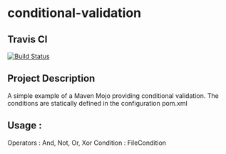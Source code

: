 conditional-validation
======================

## Travis CI 
[![Build Status](https://travis-ci.org/bmaggi/conditional-validation.svg?branch=master)](https://travis-ci.org/bmaggi/conditional-validation)

## Project Description
A simple example of a Maven Mojo providing conditional validation. The conditions are statically defined in the configuration pom.xml

## Usage :
 Operators : And, Not, Or, Xor
 Condition : FileCondition 